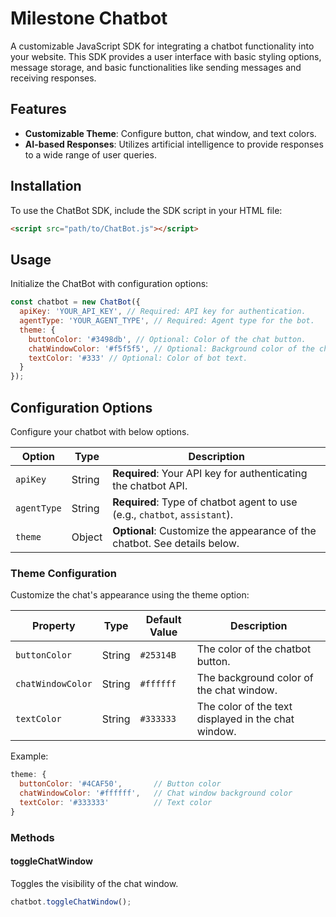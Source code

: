 # Milestone Chatbot

A customizable JavaScript SDK for integrating a chatbot functionality into your website. This SDK provides a user interface with basic styling options, message storage, and basic functionalities like sending messages and receiving responses.

## Features

- **Customizable Theme**: Configure button, chat window, and text colors.
- **AI-based Responses**: Utilizes artificial intelligence to provide responses to a wide range of user queries.

## Installation

To use the ChatBot SDK, include the SDK script in your HTML file:

```html
<script src="path/to/ChatBot.js"></script>
```

## Usage

Initialize the ChatBot with configuration options:

```js
const chatbot = new ChatBot({
  apiKey: 'YOUR_API_KEY', // Required: API key for authentication.
  agentType: 'YOUR_AGENT_TYPE', // Required: Agent type for the bot.
  theme: {
    buttonColor: '#3498db', // Optional: Color of the chat button.
    chatWindowColor: '#f5f5f5', // Optional: Background color of the chat window.
    textColor: '#333' // Optional: Color of bot text.
  }
});
```

## Configuration Options

Configure your chatbot with below options.

| Option      | Type   | Description                                                                |
| ----------- | ------ | -------------------------------------------------------------------------- |
| `apiKey`    | String | **Required**: Your API key for authenticating the chatbot API.             |
| `agentType` | String | **Required**: Type of chatbot agent to use (e.g., `chatbot`, `assistant`). |
| `theme`     | Object | **Optional**: Customize the appearance of the chatbot. See details below.  |

### Theme Configuration

Customize the chat's appearance using the theme option:

| Property          | Type   | Default Value | Description                                         |
| ----------------- | ------ | ------------- | --------------------------------------------------- |
| `buttonColor`     | String | `#25314B`     | The color of the chatbot button.                    |
| `chatWindowColor` | String | `#ffffff`     | The background color of the chat window.            |
| `textColor`       | String | `#333333`     | The color of the text displayed in the chat window. |

Example:

```javascript
theme: {
  buttonColor: '#4CAF50',       // Button color
  chatWindowColor: '#ffffff',   // Chat window background color
  textColor: '#333333'          // Text color
}
```

### Methods

#### toggleChatWindow

Toggles the visibility of the chat window.

```js
chatbot.toggleChatWindow();
```
